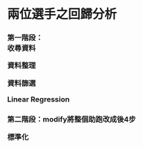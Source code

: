 <h1>兩位選手之回歸分析</h1>

<h3>
  第一階段：<br>
  收尋資料
  
  資料整理
  
  資料篩選
  
  Linear Regression
  
</h3>
<h3>
  第二階段：modify將整個助跑改成後4步
  
  標準化
  
</h3>
